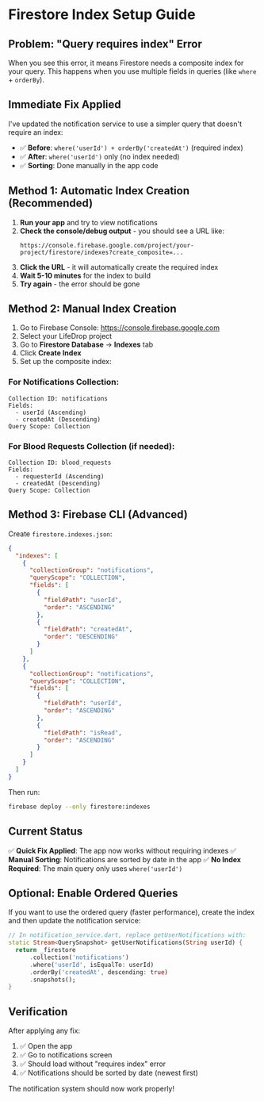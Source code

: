# Firestore Index Setup Guide

## Problem: "Query requires index" Error

When you see this error, it means Firestore needs a composite index for your query. This happens when you use multiple fields in queries (like `where` + `orderBy`).

## Immediate Fix Applied

I've updated the notification service to use a simpler query that doesn't require an index:

- ✅ **Before**: `where('userId') + orderBy('createdAt')` (required index)
- ✅ **After**: `where('userId')` only (no index needed)
- ✅ **Sorting**: Done manually in the app code

## Method 1: Automatic Index Creation (Recommended)

1. **Run your app** and try to view notifications
2. **Check the console/debug output** - you should see a URL like:
   ```
   https://console.firebase.google.com/project/your-project/firestore/indexes?create_composite=...
   ```
3. **Click the URL** - it will automatically create the required index
4. **Wait 5-10 minutes** for the index to build
5. **Try again** - the error should be gone

## Method 2: Manual Index Creation

1. Go to Firebase Console: https://console.firebase.google.com
2. Select your LifeDrop project
3. Go to **Firestore Database** → **Indexes** tab
4. Click **Create Index**
5. Set up the composite index:

### For Notifications Collection:
```
Collection ID: notifications
Fields:
  - userId (Ascending)
  - createdAt (Descending)
Query Scope: Collection
```

### For Blood Requests Collection (if needed):
```
Collection ID: blood_requests
Fields:
  - requesterId (Ascending)
  - createdAt (Descending)
Query Scope: Collection
```

## Method 3: Firebase CLI (Advanced)

Create `firestore.indexes.json`:

```json
{
  "indexes": [
    {
      "collectionGroup": "notifications",
      "queryScope": "COLLECTION",
      "fields": [
        {
          "fieldPath": "userId",
          "order": "ASCENDING"
        },
        {
          "fieldPath": "createdAt",
          "order": "DESCENDING"
        }
      ]
    },
    {
      "collectionGroup": "notifications",
      "queryScope": "COLLECTION",
      "fields": [
        {
          "fieldPath": "userId",
          "order": "ASCENDING"
        },
        {
          "fieldPath": "isRead",
          "order": "ASCENDING"
        }
      ]
    }
  ]
}
```

Then run:
```bash
firebase deploy --only firestore:indexes
```

## Current Status

✅ **Quick Fix Applied**: The app now works without requiring indexes
✅ **Manual Sorting**: Notifications are sorted by date in the app
✅ **No Index Required**: The main query only uses `where('userId')`

## Optional: Enable Ordered Queries

If you want to use the ordered query (faster performance), create the index and then update the notification service:

```dart
// In notification_service.dart, replace getUserNotifications with:
static Stream<QuerySnapshot> getUserNotifications(String userId) {
  return _firestore
      .collection('notifications')
      .where('userId', isEqualTo: userId)
      .orderBy('createdAt', descending: true)
      .snapshots();
}
```

## Verification

After applying any fix:
1. ✅ Open the app
2. ✅ Go to notifications screen
3. ✅ Should load without "requires index" error
4. ✅ Notifications should be sorted by date (newest first)

The notification system should now work properly!
